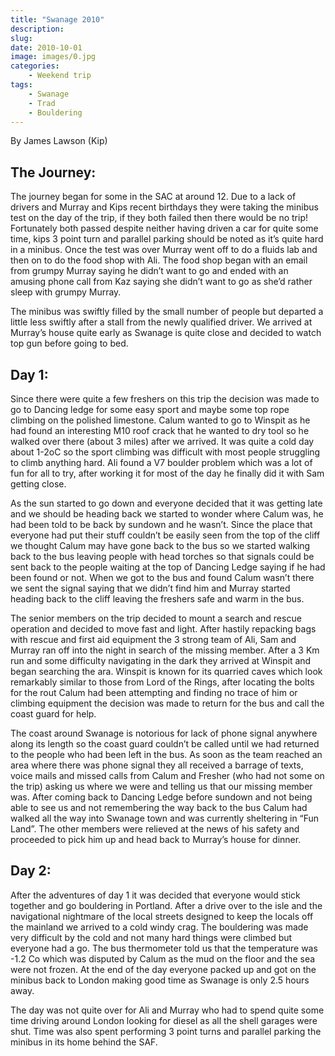 ```yaml
---
title: "Swanage 2010"
description: 
slug: 
date: 2010-10-01
image: images/0.jpg
categories:
    - Weekend trip
tags:
    - Swanage
    - Trad
    - Bouldering
---
```


By James Lawson (Kip)

## The Journey:
The journey began for some in the SAC at around 12. Due to a lack of drivers and Murray and Kips
recent birthdays they were taking the minibus test on the day of the trip, if they both failed then
there would be no trip! Fortunately both passed despite neither having driven a car for quite some
time, kips 3 point turn and parallel parking should be noted as it’s quite hard in a minibus. Once the
test was over Murray went off to do a fluids lab and then on to do the food shop with Ali. The food
shop began with an email from grumpy Murray saying he didn’t want to go and ended with an
amusing phone call from Kaz saying she didn’t want to go as she’d rather sleep with grumpy Murray.

The minibus was swiftly filled by the small number of people but departed a little less swiftly after a
stall from the newly qualified driver. We arrived at Murray’s house quite early as Swanage is quite
close and decided to watch top gun before going to bed.

## Day 1:

Since there were quite a few freshers on this trip the decision was made to go to Dancing ledge for
some easy sport and maybe some top rope climbing on the polished limestone. Calum wanted to go
to Winspit as he had found an interesting M10 roof crack that he wanted to dry tool so he walked
over there (about 3 miles) after we arrived. It was quite a cold day about 1-2oC so the sport climbing
was difficult with most people struggling to climb anything hard. Ali found a V7 boulder problem
which was a lot of fun for all to try, after working it for most of the day he finally did it with Sam
getting close.


As the sun started to go down and everyone decided that it was getting late and we should be
heading back we started to wonder where Calum was, he had been told to be back by sundown and
he wasn’t. Since the place that everyone had put their stuff couldn’t be easily seen from the top of
the cliff we thought Calum may have gone back to the bus so we started walking back to the bus
leaving people with head torches so that signals could be sent back to the people waiting at the top
of Dancing Ledge saying if he had been found or not. When we got to the bus and found Calum
wasn’t there we sent the signal saying that we didn’t find him and Murray started heading back to
the cliff leaving the freshers safe and warm in the bus.

The senior members on the trip decided to mount a search and rescue operation and decided to
move fast and light. After hastily repacking bags with rescue and first aid equipment the 3 strong
team of Ali, Sam and Murray ran off into the night in search of the missing member. After a 3 Km run
and some difficulty navigating in the dark they arrived at Winspit and began searching the ara.
Winspit is known for its quarried caves which look remarkably similar to those from Lord of the
Rings, after locating the bolts for the rout Calum had been attempting and finding no trace of him or
climbing equipment the decision was made to return for the bus and call the coast guard for help.

The coast around Swanage is notorious for lack of phone signal anywhere along its length so the
coast guard couldn’t be called until we had returned to the people who had been left in the bus. As
soon as the team reached an area where there was phone signal they all received a barrage of texts,
voice mails and missed calls from Calum and Fresher (who had not some on the trip) asking us where
we were and telling us that our missing member was. After coming back to Dancing Ledge before
sundown and not being able to see us and not remembering the way back to the bus Calum had
walked all the way into Swanage town and was currently sheltering in “Fun Land”. The other
members were relieved at the news of his safety and proceeded to pick him up and head back to
Murray’s house for dinner.

## Day 2:

After the adventures of day 1 it was decided that everyone would stick together and go bouldering
in Portland. After a drive over to the isle and the navigational nightmare of the local streets designed
to keep the locals off the mainland we arrived to a cold windy crag. The bouldering was made very
difficult by the cold and not many hard things were climbed but everyone had a go. The bus
thermometer told us that the temperature was -1.2 Co which was disputed by Calum as the mud on
the floor and the sea were not frozen. At the end of the day everyone packed up and got on the
minibus back to London making good time as Swanage is only 2.5 hours away.

The day was not quite over for Ali and Murray who had to spend quite some time driving around
London looking for diesel as all the shell garages were shut. Time was also spent performing 3 point
turns and parallel parking the minibus in its home behind the SAF.


